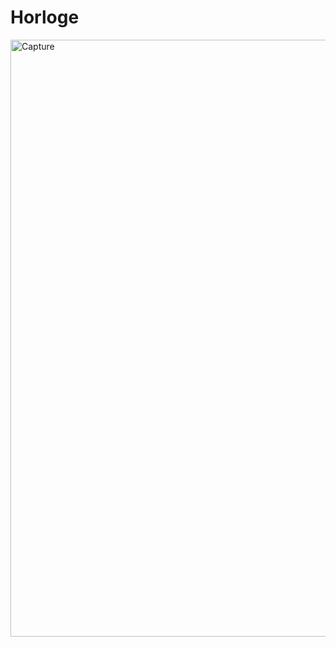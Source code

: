 # Horloge

<img width="955" alt="Capture" src="https://github.com/terrielama/Horloge/assets/60408333/20c1232f-161b-4e72-8b2a-f31caafe059c">
